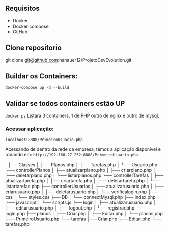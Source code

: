 
## Requisitos

* Docker
* Docker compose
* GitHub

## Clone repositorio

git clone git@github.com:hanauer12/ProjetoDevEvolution.git

## Buildar os Containers:

`docker-compose up -d --build`

## Validar se todos containers estão UP

`docker ps`
Listara 3 containers, 1 de PHP outro de nginx e outro de mysql.

### Acessar aplicação:

`localhost:8888/PrimeiroUsuario.php` 

Acessando de dentro da rede da empresa, temos a aplicação disponivel e rodando em:
`http://192.168.27.252:8888/PrimeiroUsuario.php` 

.
├── Classes
│   ├── Planos.php
│   ├── Tarefas.php
│   └── Usuario.php
├── controllerPlanos
│   ├── atualizarplano.php
│   ├── criarplano.php
│   ├── deletarplano.php
│   └── listarplanos.php
├── controllerTarefas
│   ├── atualizartarefa.php
│   ├── criartarefa.php
│   ├── deletartarefa.php
│   └── listartarefas.php
├── controllerUsuarios
│   ├── atualizarusuario.php
│   ├── criarusuario.php
│   ├── deletarusuario.php
│   └── verificalogin.php
├── css
│   └── styles.css
├── DB
│   └── connectMysql.php
├── index.php
├── javascript
│   └── scripts.js
├── login
│   ├── atualizarusuario.php
│   ├── editarusuario.php
│   ├── logout.php
│   └── registrar.php
├── login.php
├── planos
│   ├── Criar.php
│   ├── Editar.php
│   └── planos.php
├── PrimeiroUsuario.php
└── tarefas
    ├── Criar.php
    ├── Editar.php
    └── tarefas.php

